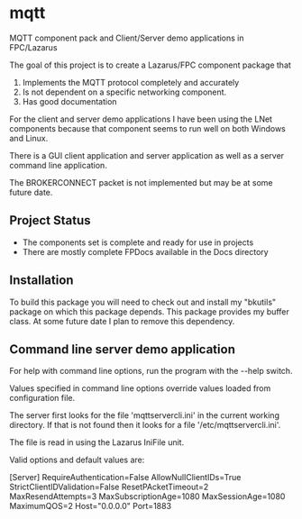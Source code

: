 # mqtt

MQTT component pack and Client/Server demo applications in FPC/Lazarus

The goal of this project is to create a Lazarus/FPC component package that 

1. Implements the MQTT protocol completely and accurately
2. Is not dependent on a specific networking component.  
3. Has good documentation

For the client and server demo applications I have been using the LNet components because that component seems to run well on both Windows and Linux.

There is a GUI client application and server application as well as a server command line application.

The BROKERCONNECT packet is not implemented but may be at some future date.

## Project Status

 * The components set is complete and ready for use in projects 
 * There are mostly complete FPDocs available in the Docs directory

## Installation

To build this package you will need to check out and install my "bkutils" package on which this package depends. This package provides my buffer class. At some future date I plan to remove this dependency.

## Command line server demo application

For help with command line options, run the program with the --help switch.

Values specified in command line options override values loaded from configuration file.

The server first looks for the file 'mqttservercli.ini' in the current working directory. If that is not found then it looks for a file '/etc/mqttservercli.ini'.

The file is read in using the Lazarus IniFile unit. 

Valid options and default values are:

[Server]
RequireAuthentication=False
AllowNullClientIDs=True
StrictClientIDValidation=False
ResetPAcketTimeout=2
MaxResendAttempts=3
MaxSubscriptionAge=1080
MaxSessionAge=1080
MaximumQOS=2
Host="0.0.0.0"
Port=1883
